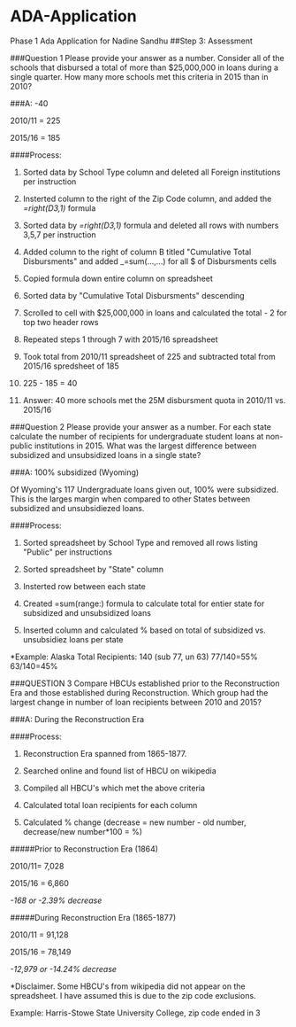 # ADA-Application
Phase 1 Ada Application for Nadine Sandhu
##Step 3: Assessment

###Question 1
Please provide your answer as a number. Consider all of the schools that disbursed a total of more than $25,000,000 in loans during a single quarter. How many more schools met this criteria in 2015 than in 2010?

###A: -40

2010/11 = 225

2015/16 = 185

####Process:
1) Sorted data by School Type column and deleted all Foreign institutions per instruction

2) Insterted column to the right of the Zip Code column, and added the _=right(D3,1)_ formula

3) Sorted data by _=right(D3,1)_ formula and deleted all rows with numbers 3,5,7 per instruction

4) Added column to the right of column B titled "Cumulative Total Disbursments" and added _=sum(...,...) for all $ of Disbursments cells

5) Copied formula down entire column on spreadsheet

6) Sorted data by "Cumulative Total Disbursments" descending

7) Scrolled to cell with $25,000,000 in loans and calculated the total - 2 for top two header rows

8) Repeated steps 1 through 7 with 2015/16 spreadsheet

9) Took total from 2010/11 spreadsheet of 225 and subtracted total from 2015/16 spredsheet of 185

10) 225 - 185 = 40

11) Answer: 40 more schools met the 25M disbursment quota in 2010/11 vs. 2015/16

###Question 2
Please provide your answer as a number. For each state calculate the number of recipients for undergraduate student loans at non-public institutions in 2015. What was the largest difference between subsidized and unsubsidized loans in a single state?

###A: 100% subsidized (Wyoming)

Of Wyoming's 117 Undergraduate loans given out, 100% were subsidized. This is the larges margin when compared to other States between subsidized and unsubsidiezed loans.

####Process:
1) Sorted spreadsheet by School Type and removed all rows listing "Public" per instructions

2) Sorted spreadsheet by "State" column

3) Insterted row between each state

4) Created =sum(range:) formula to calculate total for entier state for subsidized and unsubsidized loans

5) Inserted column and calculated % based on total of subsidized vs. unsubsidiez loans per state

*Example: Alaska
Total Recipients: 140 (sub 77, un 63)
77/140=55%
63/140=45%

###QUESTION 3
Compare HBCUs established prior to the Reconstruction Era and those established during Reconstruction. Which group had the largest change in number of loan recipients between 2010 and 2015?

###A: During the Reconstruction Era

####Process:
1) Reconstruction Era spanned from 1865-1877.

2) Searched online and found list of HBCU on wikipedia

3) Compiled all HBCU's which met the above criteria

4) Calculated total loan recipients for each column

5) Calculated % change (decrease = new number - old number, decrease/new number*100 = %)

#####Prior to Reconstruction Era (1864)

2010/11= 7,028

2015/16 = 6,860

_-168 or -2.39% decrease_

#####During Reconstruction Era (1865-1877)

2010/11 = 91,128

2015/16 = 78,149

_-12,979 or -14.24% decrease_

*Disclaimer. Some HBCU's from wikipedia did not appear on the spreadsheet. I have assumed this is due to the zip code exclusions. 

Example:
Harris-Stowe State University College, zip code ended in 3

